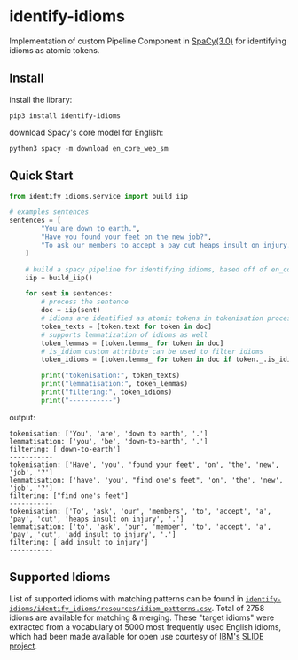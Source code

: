 # identify-idioms

Implementation of custom Pipeline Component in [SpaCy(3.0)](https://nightly.spacy.io) for identifying idioms as atomic tokens.

## Install

install the library:
```
pip3 install identify-idioms
```
download Spacy's core model for English:
```
python3 spacy -m download en_core_web_sm
```

## Quick Start
```python
from identify_idioms.service import build_iip

# examples sentences
sentences = [
        "You are down to earth.",
        "Have you found your feet on the new job?",
        "To ask our members to accept a pay cut heaps insult on injury."
    ]

    # build a spacy pipeline for identifying idioms, based off of en_core_web_sm model
    iip = build_iip()

    for sent in sentences:
        # process the sentence
        doc = iip(sent)
        # idioms are identified as atomic tokens in tokenisation process
        token_texts = [token.text for token in doc]
        # supports lemmatization of idioms as well
        token_lemmas = [token.lemma_ for token in doc]
        # is_idiom custom attribute can be used to filter idioms
        token_idioms = [token.lemma_ for token in doc if token._.is_idiom]

        print("tokenisation:", token_texts)
        print("lemmatisation:", token_lemmas)
        print("filtering:", token_idioms)
        print("-----------")

```
output:
```
tokenisation: ['You', 'are', 'down to earth', '.']
lemmatisation: ['you', 'be', 'down-to-earth', '.']
filtering: ['down-to-earth']
-----------
tokenisation: ['Have', 'you', 'found your feet', 'on', 'the', 'new', 'job', '?']
lemmatisation: ['have', 'you', "find one's feet", 'on', 'the', 'new', 'job', '?']
filtering: ["find one's feet"]
-----------
tokenisation: ['To', 'ask', 'our', 'members', 'to', 'accept', 'a', 'pay', 'cut', 'heaps insult on injury', '.']
lemmatisation: ['to', 'ask', 'our', 'member', 'to', 'accept', 'a', 'pay', 'cut', 'add insult to injury', '.']
filtering: ['add insult to injury']
-----------
```

## Supported Idioms
List of supported idioms with matching patterns can be found in [`identify-idioms/identify_idioms/resources/idiom_patterns.csv`](https://github.com/eubinecto/identify-idioms/blob/main/identify_idioms/resources/idiom_patterns.tsv). Total of 2758 idioms are available for
matching & merging. These "target idioms" were extracted from a vocabulary of 5000 most 
frequently used English idioms, which had been made available for open use courtesy of [IBM's SLIDE project](https://developer.ibm.com/exchanges/data/all/sentiment-lexicon-of-idiomatic-expressions/). 
